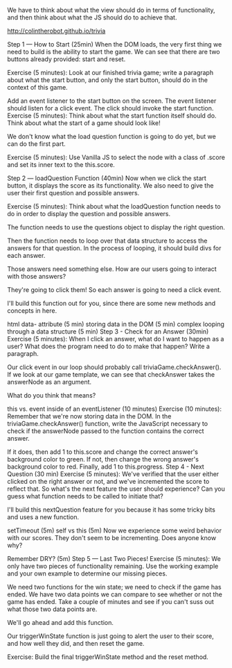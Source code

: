 We have to think about what the view should do in terms of functionality, and then think about what the JS should do to achieve that.

http://colintherobot.github.io/trivia

Step 1 — How to Start (25min)
When the DOM loads, the very first thing we need to build is the ability to start the game. We can see that there are two buttons already provided: start and reset.

Exercise (5 minutes): Look at our finished trivia game; write a paragraph about what the start button, and only the start button, should do in the context of this game.

Add an event listener to the start button on the screen.
The event listener should listen for a click event.
The click should invoke the start function.
Exercise (5 minutes): Think about what the start function itself should do. Think about what the start of a game should look like!

We don't know what the load question function is going to do yet, but we can do the first part.

Exercise (5 minutes): Use Vanilla JS to select the node with a class of .score and set its inner text to the this.score.

Step 2 — loadQuestion Function (40min)
Now when we click the start button, it displays the score as its functionality. We also need to give the user their first question and possible answers.

Exercise (5 minutes): Think about what the loadQuestion function needs to do in order to display the question and possible answers.

The function needs to use the questions object to display the right question.

Then the function needs to loop over that data structure to access the answers for that question. In the process of looping, it should build divs for each answer.

Those answers need something else. How are our users going to interact with those answers?

They're going to click them! So each answer is going to need a click event.

I'll build this function out for you, since there are some new methods and concepts in here.

html data- attribute (5 min)
storing data in the DOM (5 min)
complex looping through a data structure (5 min)
Step 3 - Check for an Answer (30min)
Exercise (5 minutes): When I click an answer, what do I want to happen as a user? What does the program need to do to make that happen? Write a paragraph.

Our click event in our loop should probably call triviaGame.checkAnswer(). If we look at our game template, we can see that checkAnswer takes the answerNode as an argument.

What do you think that means?

this vs. event inside of an eventListener (10 minutes)
Exercise (10 minutes): Remember that we're now storing data in the DOM. In the triviaGame.checkAnswer() function, write the JavaScript necessary to check if the answerNode passed to the function contains the correct answer.

If it does, then add 1 to this.score and change the correct answer's background color to green.
If not, then change the wrong answer's background color to red.
Finally, add 1 to this.progress.
Step 4 - Next Question (30 min)
Exercise (5 minutes): We've verified that the user either clicked on the right answer or not, and we've incremented the score to reflect that. So what's the next feature the user should experience? Can you guess what function needs to be called to initiate that?

I'll build this nextQuestion feature for you because it has some tricky bits and uses a new function.

setTimeout (5m)
self vs this (5m)
Now we experience some weird behavior with our scores. They don't seem to be incrementing. Does anyone know why?

Remember DRY? (5m)
Step 5 — Last Two Pieces!
Exercise (5 minutes): We only have two pieces of functionality remaining. Use the working example and your own example to determine our missing pieces.

We need two functions for the win state; we need to check if the game has ended. We have two data points we can compare to see whether or not the game has ended. Take a couple of minutes and see if you can't suss out what those two data points are.

We'll go ahead and add this function.

Our triggerWinState function is just going to alert the user to their score, and how well they did, and then reset the game.

Exercise: Build the final triggerWinState method and the reset method.